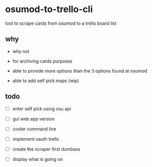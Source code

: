 # osumod-to-trello-cli

tool to scrape cards from osumod to a trello board list

## why

- why not

- for archiving cards purposes

- able to provide more options than the 3 options found at osumod

- able to add self pick maps (wip)

## todo

- [ ] enter self pick using osu api

- [ ] gui web app version

- [ ] cooler command line

- [ ] implement oauth trello

- [ ] create the scraper first dumbass

- [ ] display what is going on
